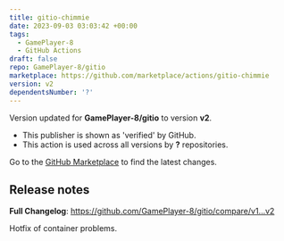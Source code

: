 ```yaml
---
title: gitio-chimmie
date: 2023-09-03 03:03:42 +00:00
tags:
  - GamePlayer-8
  - GitHub Actions
draft: false
repo: GamePlayer-8/gitio
marketplace: https://github.com/marketplace/actions/gitio-chimmie
version: v2
dependentsNumber: '?'
---
```



Version updated for **GamePlayer-8/gitio** to version **v2**.
- This publisher is shown as 'verified' by GitHub.
- This action is used across all versions by **?** repositories.

Go to the [GitHub Marketplace](https://github.com/marketplace/actions/gitio-chimmie) to find the latest changes.

## Release notes

**Full Changelog**: https://github.com/GamePlayer-8/gitio/compare/v1...v2

Hotfix of container problems.
